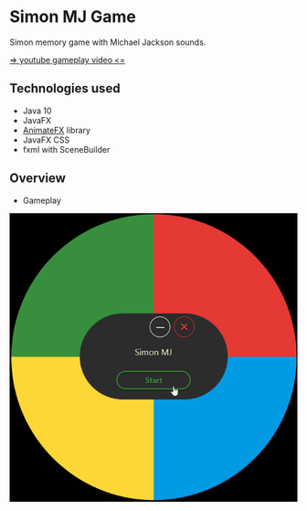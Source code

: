 # Simon MJ Game

 Simon memory game with Michael Jackson sounds.
 
 [=> youtube gameplay video <=](https://youtu.be/VQkuDsD8v0s)

## Technologies used

- Java 10
- JavaFX
- [AnimateFX](https://github.com/Typhon0/AnimateFX) library
- JavaFX CSS
- fxml with SceneBuilder

## Overview

- Gameplay

![gameplay](./docs/gameplay.gif)

